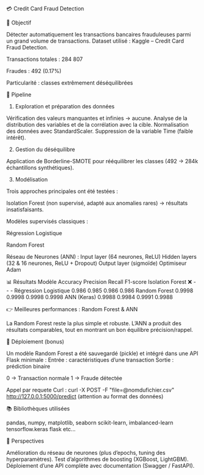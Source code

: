 💳 Credit Card Fraud Detection

🎯 Objectif

Détecter automatiquement les transactions bancaires frauduleuses parmi un grand volume de transactions.
Dataset utilisé : Kaggle – Credit Card Fraud Detection.

Transactions totales : 284 807

Fraudes : 492 (0.17%)

Particularité : classes extrêmement déséquilibrées

🔧 Pipeline
1. Exploration et préparation des données

Vérification des valeurs manquantes et infinies → aucune.
Analyse de la distribution des variables et de la corrélation avec la cible.
Normalisation des données avec StandardScaler.
Suppression de la variable Time (faible intérêt).

2. Gestion du déséquilibre

Application de Borderline-SMOTE pour rééquilibrer les classes (492 → 284k échantillons synthétiques).

3. Modélisation

Trois approches principales ont été testées :

Isolation Forest (non supervisé, adapté aux anomalies rares) → résultats insatisfaisants.

Modèles supervisés classiques :

Régression Logistique

Random Forest

Réseau de Neurones (ANN) :
Input layer (64 neurones, ReLU)
Hidden layers (32 & 16 neurones, ReLU + Dropout)
Output layer (sigmoïde)
Optimiseur Adam

📊 Résultats
Modèle	Accuracy	Precision	Recall	F1-score
Isolation Forest	❌	-	-	-
Régression Logistique	0.986	0.985	0.986	0.986
Random Forest	0.9998	0.9998	0.9998	0.9998
ANN (Keras)	0.9988	0.9984	0.9991	0.9988

👉 Meilleures performances : Random Forest & ANN

La Random Forest reste la plus simple et robuste.
L’ANN a produit des résultats comparables, tout en montrant un bon équilibre précision/rappel.

🚀 Déploiement (bonus)

Un modèle Random Forest a été sauvegardé (pickle) et intégré dans une API Flask minimale :
Entrée : caractéristiques d’une transaction
Sortie : prédiction binaire

0 → Transaction normale
1 → Fraude détectée

Appel par requete Curl : curl -X POST -F "file=@nomdufichier.csv" http://127.0.0.1:5000/predict
(attention au format des données)

📚 Bibliothèques utilisées

pandas, numpy, matplotlib, seaborn
scikit-learn, imbalanced-learn
tensorflow.keras
flask
etc...

🧠 Perspectives

Amélioration du réseau de neurones (plus d’epochs, tuning des hyperparamètres).
Test d’algorithmes de boosting (XGBoost, LightGBM).
Déploiement d’une API complète avec documentation (Swagger / FastAPI).
